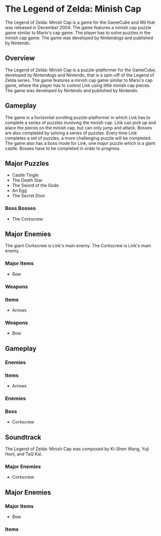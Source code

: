 # The Legend of Zelda: Minish Cap

The Legend of Zelda: Minish Cap is a game for the GameCube and Wii that was released in December 2004. The game features a minish cap puzzle game similar to Mario's cap game. The player has to solve puzzles in the minish cap game. The game was developed by Nintendogs and published by Nintendo.

## Overview

The Legend of Zelda: Minish Cap is a puzzle-platformer for the GameCube, developed by Nintendogs and Nintendo, that is a spin-off of the Legend of Zelda series. The game features a minish cap game similar to Mario's cap game, where the player has to control Link using little minish cap pieces. The game was developed by Nintendo and published by Nintendo.

## Gameplay

The game is a horizontal scrolling puzzle-platformer in which Link has to complete a series of puzzles involving the minish cap. Link can pick up and place the pieces on the minish cap, but can only jump and attack. Bosses are also completed by solving a series of puzzles. Every time Link completes a set of puzzles, a more challenging puzzle will be completed. The game also has a boss mode for Link, one major puzzle which is a giant castle. Bosses have to be completed in order to progress.

## Major Puzzles

*   Castle Tingle
*   The Death Star
*   The Sword of the Gods
*   An Egg
*   The Secret Door

### Boss Bosses

*   The Corkscrew

## Major Enemies

The giant Corkscrew is Link's main enemy. The Corkscrew is Link's main enemy.

### Major Items

*   Bow

### Weapons

### Items

*   Arrows

### Weapons

*   Bow

## Gameplay

### Enemies

### Items

*   Arrows

### Enemies

### Boss

*   Corkscrew

## Soundtrack

The Legend of Zelda: Minish Cap was composed by Ki-Shen Wang, Yuji Horii, and TaQ Kai.

### Major Enemies

*   Corkscrew

## Major Enemies

### Major Items

*   Bow

### Items

###
